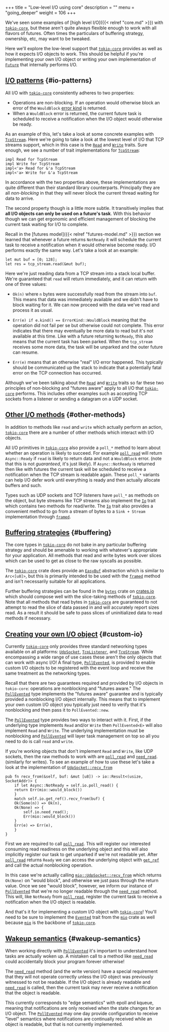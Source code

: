+++
title = "Low-level I/O using core"
description = ""
menu = "going_deeper"
weight = 106
+++

We've seen some examples of [high level I/O]({{< relref "core.md" >}}) with
[`tokio-core`], but these aren't quite always flexible enough to work with all
flavors of futures.  Often times the particulars of buffering strategy,
ownership, etc, may want to be tweaked.

Here we'll explore the low-level support that [`tokio-core`] provides as well as
how it expects I/O objects to work. This should be helpful if you're
implementing your own I/O object or writing your own implementation of [`Future`]
that internally performs I/O.

[`Future`]: https://docs.rs/futures/0.1/futures/future/trait.Future.html
[`tokio-core`]: https://github.com/tokio-rs/tokio-core

## [I/O patterns](#io-patterns) {#io-patterns}

All I/O with [`tokio-core`] consistently adheres to two properties:

* Operations are non-blocking. If an operation would otherwise block an error of
  the `WouldBlock` [error kind] is returned.
* When a `WouldBlock` error is returned, the current future task is scheduled to
  receive a notification when the I/O object would otherwise be ready.

[error kind]: https://doc.rust-lang.org/std/io/enum.ErrorKind.html

As an example of this, let's take a look at some concrete examples with
[`TcpStream`]. Here we're going to take a look at the lowest level of I/O that
TCP streams support, which in this case is the [`Read`] and [`Write`] traits.
Sure enough, we see a number of trait implementations for [`TcpStream`]:

[`TcpStream`]: https://docs.rs/tokio-core/0.1/tokio_core/net/struct.TcpStream.html
[`Read`]: https://doc.rust-lang.org/std/io/trait.Read.html
[`Write`]: https://doc.rust-lang.org/std/io/trait.Write.html

```rust,ignore
impl Read for TcpStream
impl Write for TcpStream
impl<'a> Read for &'a TcpStream
impl<'a> Write for &'a TcpStream
```

In accordance with the two properties above, these implementations are quite
different than their standard library counterparts. Principally they are all
*non-blocking* in that they will never block the current thread waiting for data
to arrive.

The second property though is a little more subtle. It transitively implies that
**all I/O objects can only be used on a future's task**. With this behavior
though we can get ergonomic and efficient management of blocking the current
task waiting for I/O to complete.

Recall in the [futures model]({{< relref "futures-model.md" >}}) section we
learned that whenever a future returns `NotReady` it will schedule the current
task to receive a notification when it would otherwise become ready. I/O
performs exactly the same way. Let's take a look at an example:

```rust,ignore
let mut buf = [0; 128];
let res = tcp_stream.read(&mut buf);
```

Here we're just reading data from a TCP stream into a stack local buffer. We're
guaranteed that `read` will return immediately, and it can return with one of
three values:

* `Ok(n)` where `n` bytes were successfully read from the stream into `buf`.
  This means that data was immediately available and we didn't have to block
  waiting for it. We can now proceed with the data we've read and process it as
  usual.

* `Err(e) if e.kind() == ErrorKind::WouldBlock` meaning that the operation did
  not fail per se but otherwise could not complete. This error indicates that
  there may eventually be more data to read but it's not available at this time.
  Like with a future returning `NotReady`, this also means that the current task
  has been parked. When the `tcp_stream` receives some more data, the task will
  be unparked and the outer future can resume.

* `Err(e)` means that an otherwise "real" I/O error happened. This typically
  should be communicated up the stack to indicate that a potentially fatal error
  on the TCP connection has occurred.

Although we've been talking about the [`Read`] and [`Write`] traits so far these
two principles of non-blocking and "futures aware" apply to all I/O that
[`tokio-core`] performs. This includes other examples such as accepting TCP
sockets from a listener or sending a datagram on a UDP socket.

## [Other I/O methods](#other-methods) {#other-methods}

In addition to methods like `read` and `write` which actually perform an action,
[`tokio-core`] there are a number of other methods which interact with I/O objects.

All I/O primitives in [`tokio-core`] also provide a `poll_*` method to learn
about whether an operation is likely to succeed. For example [`poll_read`] will
return `Async::Ready` if `read` is likely to return data and not a `WouldBlock`
error. (note that this is not *guaranteed*, it's just likely). If
`Async::NotReady` is returned then like with futures the current task will be
scheduled to receive a notification when the TCP stream is readable again.
These `poll_*` variants can help I/O defer work until everything is ready and
then actually allocate buffers and such.

[`poll_read`]: https://docs.rs/tokio-core/0.1/tokio_core/net/struct.TcpStream.html#method.poll_read

Types such as UDP sockets and TCP listeners have `poll_*` as methods on the
object, but byte streams like TCP streams also implement the [`Io`] trait which
contains two methods for read/write. The [`Io`] trait also provides a convenient
method to go from a stream of bytes to a `Sink + Stream` implementation through
[`framed`].

[`Io`]: https://docs.rs/tokio-core/0.1/tokio_core/io/trait.Io.html#method.framed

## [Buffering strategies](#buffering) {#buffering}

The core types in [`tokio-core`] do not bake in any particular buffering
strategy and should be amenable to working with whatever's appropriate for your
application. All methods that read and write bytes work over slices which can be
used to get as close to the raw syscalls as possible.

The [`tokio-core`] crate does provide an [`EasyBuf`] abstraction which is
similar to `Arc<[u8]>`, but this is primarily intended to be used with the
[`framed`] method and isn't necessarily suitable for all applications.

[`EasyBuf`]: https://docs.rs/tokio-core/0.1/tokio_core/io/struct.EasyBuf.html
[`framed`]: https://docs.rs/tokio-core/0.1/tokio_core/io/trait.Io.html#method.framed

Further buffering strategies can be found in the [`bytes`] crate on [crates.io]
which should compose well with the slice-taking methods of [`tokio-core`]. Note
that all methods that read bytes in [`tokio-core`] are guaranteed to not attempt
to read the slice of data passed in and will accurately report sizes read. As a
result it should be safe to pass slices of uninitialized data to read methods if
necessary.

[`bytes`]: https://github.com/carllerche/bytes
[crates.io]: https://crates.io

## [Creating your own I/O object](#custom-io) {#custom-io}

Currently [`tokio-core`] only provides three standard networking types available
on all platforms: [`UdpSocket`], [`TcpListener`], and [`TcpStream`]. While
encompassing a wide range of use cases these aren't the only objects that can
work with async I/O! A final type, [`PollEvented`], is provided to enable custom
I/O objects to be registered with the event loop and receive the same treatment
as the networking types.

[`TcpListener`]: https://docs.rs/tokio-core/0.1/tokio_core/net/struct.TcpListener.html
[`TcpStream`]: https://docs.rs/tokio-core/0.1/tokio_core/net/struct.TcpStream.html
[`UdpSocket`]: https://docs.rs/tokio-core/0.1/tokio_core/net/struct.UdpSocket.html
[`PollEvented`]: https://docs.rs/tokio-core/0.1/tokio_core/reactor/struct.PollEvented.html

Recall that there are two guarantees required and provided by I/O objects in
`tokio-core`: operations are nonblocking and "futures aware." The
[`PollEvented`] type implements the "futures aware" guarantee and is typically
provided a nonblocking I/O object internally. This means that to implement your
own custom I/O object you typically just need to verify that it's nonblocking
and then pass it to `PollEvented::new`.

The [`PollEvented`] type provides two ways to interact with it. First, if the
underlying type implements `Read` and/or `Write` then `PollEvented<E>` will also
implement `Read` and `Write`. The underlying implementation must be nonblocking
and [`PollEvented`] will layer task management on top so all you need to do is
call `read` and `write`.

If you're working objects that don't implement `Read` and `Write`, like UDP
sockets, then the raw methods to work with are [`poll_read`][pe-pr] and
[`need_read`]. (similarly for writes). To see an example of how to use these
let's take a look at the implementation of [`UdpSocket::recv_from`]

```rust,ignore
pub fn recv_from(&self, buf: &mut [u8]) -> io::Result<(usize, SocketAddr)> {
    if let Async::NotReady = self.io.poll_read() {
	return Err(mio::would_block())
    }
    match self.io.get_ref().recv_from(buf) {
	Ok(Some(n)) => Ok(n),
	Ok(None) => {
	    self.io.need_read();
	    Err(mio::would_block())
	}
	Err(e) => Err(e),
    }
}
```

First we are required to call [`poll_read`]. This will register our interested
consuming read readiness on the underlying object and this will also implicitly
register our task to get unparked if we're not readable yet. After
[`poll_read`] returns `Ready` we can access the underlying object with
[`get_ref`] and call the actual nonblocking operation.

In this case we're actually calling [`mio::UdpSocket::recv_from`] which returns
`Ok(None)` on "would block", and otherwise we just pass through the return
value.  Once we see "would block", however, we inform our instance of
[`PollEvented`] that we're no longer readable through the [`need_read`] method.
This will, like `NotReady` from [`poll_read`], register the current task to
receive a notification when the I/O object is readable.

[pe-pr]: https://docs.rs/tokio-core/0.1/tokio_core/reactor/struct.PollEvented.html#method.poll_read
[`need_read`]: https://docs.rs/tokio-core/0.1/tokio_core/reactor/struct.PollEvented.html#method.need_read
[`UdpSocket::recv_from`]: https://docs.rs/tokio-core/0.1/tokio_core/net/struct.UdpSocket.html#method.recv_from
[`get_ref`]: https://docs.rs/tokio-core/0.1/tokio_core/reactor/struct.PollEvented.html#method.get_ref
[`mio::UdpSocket::recv_from`]: https://docs.rs/mio/0.6/mio/udp/struct.UdpSocket.html#method.recv_from

And that's it for implementing a custom I/O object with [`tokio-core`]! You'll
need to be sure to implement the [`Evented`] trait from the [`mio`] crate as
well because [`mio`] is the backbone of [`tokio-core`].

[`Evented`]: https://docs.rs/mio/0.6/mio/trait.Evented.html
[`mio`]: https://github.com/carllerche/mio

## [Wakeup semantics](#wakeup-semantics) {#wakeup-semantics}

When working directly with [`PollEvented`] it's important to understand how
tasks are actually woken up. A mistaken call to a method like [`need_read`]
could accidentally block your program forever otherwise!

The [`need_read`] method (and the write version) have a special requirement that
they will not operate correctly unless the I/O object was previously witnessed
to not be readable. If the I/O object is already readable and [`need_read`] is
called, then the current task may never receive a notification that the object
is readable.

This currently corresponds to "edge semantics" with epoll and kqueue, meaning
that notifications are only received when the state changes for an I/O object.
The [`PollEvented`] may one day provide configuration to receive "level"
semantics where notifications are continually received while an object is
readable, but that is not currently implemented.
